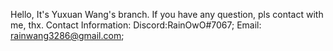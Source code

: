 Hello, It's Yuxuan Wang's branch. If you have any question, pls contact with me, thx.
Contact Information: Discord:RainOwO#7067;
                     Email: rainwang3286@gmail.com;
